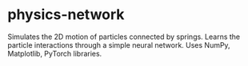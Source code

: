 # physics-network

Simulates the 2D motion of particles connected by springs. Learns the particle interactions through a simple neural network. Uses NumPy, Matplotlib, PyTorch libraries.
